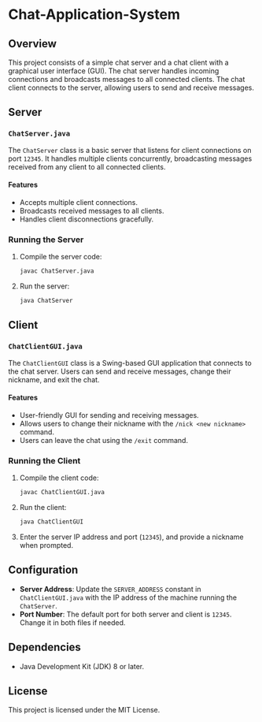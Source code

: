 # Chat-Application-System

## Overview

This project consists of a simple chat server and a chat client with a graphical user interface (GUI). The chat server handles incoming connections and broadcasts messages to all connected clients. The chat client connects to the server, allowing users to send and receive messages.

## Server

### `ChatServer.java`

The `ChatServer` class is a basic server that listens for client connections on port `12345`. It handles multiple clients concurrently, broadcasting messages received from any client to all connected clients.

#### Features
- Accepts multiple client connections.
- Broadcasts received messages to all clients.
- Handles client disconnections gracefully.

### Running the Server
1. Compile the server code:
    ```sh
    javac ChatServer.java
    ```
2. Run the server:
    ```sh
    java ChatServer
    ```

## Client

### `ChatClientGUI.java`

The `ChatClientGUI` class is a Swing-based GUI application that connects to the chat server. Users can send and receive messages, change their nickname, and exit the chat.

#### Features
- User-friendly GUI for sending and receiving messages.
- Allows users to change their nickname with the `/nick <new nickname>` command.
- Users can leave the chat using the `/exit` command.

### Running the Client
1. Compile the client code:
    ```sh
    javac ChatClientGUI.java
    ```
2. Run the client:
    ```sh
    java ChatClientGUI
    ```
3. Enter the server IP address and port (`12345`), and provide a nickname when prompted.

## Configuration

- **Server Address**: Update the `SERVER_ADDRESS` constant in `ChatClientGUI.java` with the IP address of the machine running the `ChatServer`.
- **Port Number**: The default port for both server and client is `12345`. Change it in both files if needed.

## Dependencies

- Java Development Kit (JDK) 8 or later.

## License

This project is licensed under the MIT License.
